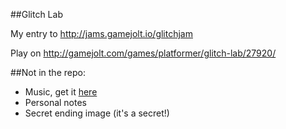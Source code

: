 ##Glitch Lab


My entry to http://jams.gamejolt.io/glitchjam

Play on http://gamejolt.com/games/platformer/glitch-lab/27920/

##Not in the repo:

 * Music, get it [here](https://nickdolanmusic.bandcamp.com/album/glitch-lab)
 * Personal notes
 * Secret ending image (it's a secret!)
